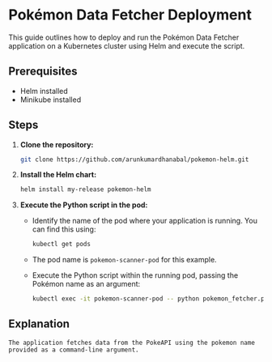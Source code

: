 # Pokémon Data Fetcher Deployment

This guide outlines how to deploy and run the Pokémon Data Fetcher application on a Kubernetes cluster using Helm and execute the script.

## Prerequisites

* Helm installed
* Minikube installed

## Steps

1.  **Clone the repository:**

    ```bash
    git clone https://github.com/arunkumardhanabal/pokemon-helm.git
    ```

2.  **Install the Helm chart:**

    ```bash
    helm install my-release pokemon-helm
    ```
    
3.  **Execute the Python script in the pod:**

    * Identify the name of the pod where your application is running. You can find this using:

        ```bash
        kubectl get pods
        ```

    * The pod name is `pokemon-scanner-pod` for this example.

    * Execute the Python script within the running pod, passing the Pokémon name as an argument:

        ```bash
        kubectl exec -it pokemon-scanner-pod -- python pokemon_fetcher.py pikachu
        ```

##   Explanation
    The application fetches data from the PokeAPI using the pokemon name provided as a command-line argument.
  
